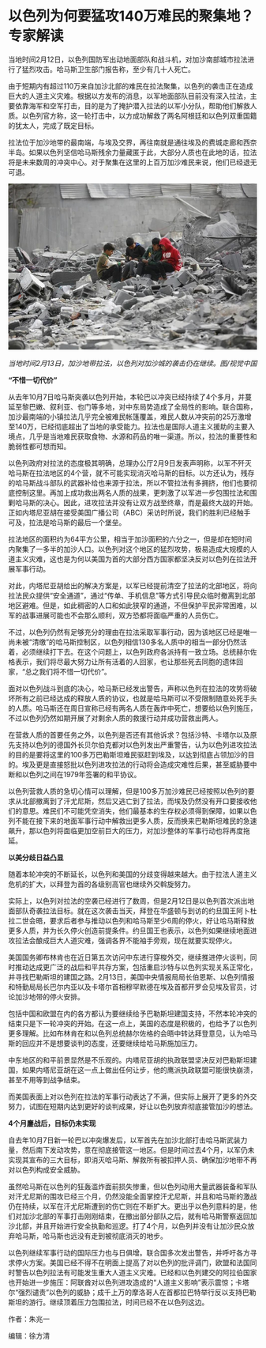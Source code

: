 # 以色列为何要猛攻140万难民的聚集地？专家解读

当地时间2月12日，以色列国防军出动地面部队和战斗机，对加沙南部城市拉法进行了猛烈攻击。哈马斯卫生部门报告称，至少有几十人死亡。

由于短期内有超过110万来自加沙北部的难民在拉法聚集，以色列的袭击正在造成巨大的人道主义灾难。根据以方发布的消息，以军地面部队目前没有深入拉法，主要依靠海军和空军打击，目的是为了掩护潜入拉法的以军小分队，帮助他们解救人质。以色列官方称，这一轮打击中，以方成功解救了两名阿根廷和以色列双重国籍的犹太人，完成了既定目标。

拉法位于加沙地带的最南端，与埃及交界，再往南就是通往埃及的费城走廊和西奈半岛。如果以色列坚信哈马斯残余力量藏匿于此，大部分人质也在此地的话，拉法将是未来数周的冲突中心。对于聚集在这里的上百万加沙难民来说，他们已经退无可退。

![c4eca842ba7d6cba11192bf4137f81ab.jpg](https://raw.githubusercontent.com/qqhsx/qqnews_image/main/2024/02/14/以色列为何要猛攻140万难民的聚集地？专家解读/c4eca842ba7d6cba11192bf4137f81ab.jpg)

_当地时间2月13日，加沙地带拉法，以色列对加沙城的袭击仍在继续。图/视觉中国_

**“不惜一切代价”**

从去年10月7日哈马斯突袭以色列开始，本轮巴以冲突已经持续了4个多月，并蔓延至黎巴嫩、叙利亚、也门等多地，对中东局势造成了全局性的影响。联合国称，加沙最南端的小镇拉法几乎完全被难民帐篷覆盖，难民人数从冲突前的25万激增至140万，已经彻底超出了当地的承受能力。拉法也是国际人道主义援助的主要入境点，几乎是当地难民获取食物、水源和药品的唯一渠道。所以，拉法的重要性和脆弱性都可想而知。

以色列政府对拉法的态度极其明确，总理办公厅2月9日发表声明称，以军不歼灭哈马斯在拉法地区的4个营，就不可能实现消灭哈马斯的目标。以方还认为，残存的哈马斯战斗部队的武器补给也来源于拉法，所以不管拉法有多拥挤，他们也要彻底控制这里。再加上成功救出两名人质的战果，更刺激了以军进一步包围拉法和围剿哈马斯的决心。因此，进攻拉法并没有让双方战至终章，而是最终大战的开始。正如内塔尼亚胡在接受美国广播公司（ABC）采访时所说，我们的胜利已经触手可及，拉法是哈马斯的最后一个堡垒。

拉法地区的面积约为64平方公里，相当于加沙面积的六分之一，但是却在短时间内聚集了一多半的加沙人口。以色列对这个地区的猛烈攻势，极易造成大规模的人道主义灾难，这也是为何以美国为首的大部分西方国家都坚决反对以色列在拉法开展军事行动。

对此，内塔尼亚胡给出的解决方案是，以军已经提前清空了拉法的北部地区，将向拉法民众提供“安全通道”，通过“传单、手机信息”等方式引导民众临时撤离到北部地区避难。但是，如此稠密的人口和如此狭窄的通道，不但保护平民非常困难，以军的战事进展可能也不会那么顺利，双方恐都将面临严重的人员伤亡。

不过，以色列仍然有足够充分的理由在拉法采取军事行动，因为该地区已经是唯一尚未被“清缴”的哈马斯控制区，以色列相信130多名人质中的相当一部分仍然活着，必须继续打下去。在这个问题上，以色列政府各派持有一致立场。总统赫尔佐格表示，我们将尽最大努力让所有活着的人回家，也让那些死去同胞的遗体回家，“总之我们将不惜一切代价”。

面对以色列战斗到底的决心，哈马斯已经发出警告，声称以色列在拉法的攻势将破坏所有之前已经达成的释放人质的协议，也就是哈马斯可以不受限制随意处死手头的人质。哈马斯还在周日宣称已经有两名人质在轰炸中死亡，想要给以色列施压，不过以色列仍然如期开展了对剩余人质的救援行动并成功营救出两人。

在营救人质的首要任务之外，以色列是否还有其他诉求？包括沙特、卡塔尔以及原先支持以色列的德国外长贝尔伯克都对以色列发出严重警告，认为以色列进攻拉法的目的是要将这里的100多万巴勒斯坦难民驱赶到埃及，以达到彻底占领加沙的目的。埃及更是直接怒批以色列进攻拉法的行动将会造成灾难性后果，甚至威胁要中断和以色列之间在1979年签署的和平协议。

以色列营救人质的急切心情可以理解，但是100多万加沙难民已经按照以色列的要求从北部撤离到了汗尤尼斯，然后又逃亡到了拉法，而埃及仍然没有开口要接收他们的意思。难民们不可能凭空消失，他们最基本的生存权必须得到保障，如果以色列不能在接下来的地面军事行动中解救出更多人质，反而换来巴勒斯坦难民的急速飙升，那以色列将面临更加空前巨大的压力，对加沙整体的军事行动也将再度拖延。

**以美分歧日益凸显**

随着本轮冲突的不断延长，以色列和美国的分歧变得越来越大。由于拉法人道主义危机的扩大，以拜登为首的各级别高官也继续外交斡旋努力。

实际上，以色列对拉法的空袭已经进行了数周，但是2月12日是以色列首次派出地面部队奇袭拉法目标。就在这次袭击当天，拜登在华盛顿与到访的约旦国王阿卜杜拉二世会晤，要求后者参与推动以色列和哈马斯至少6周的停火，好让哈马斯释放更多人质，并为长久停火创造前提条件。约旦国王也表示，以色列如果继续地面进攻拉法会酿成巨大人道灾难，强调各界不能袖手旁观，现在就要实现停火。

美国国务卿布林肯也在近日第五次访问中东进行穿梭外交，继续推进停火谈判，同时推动达成更广泛的战后和平共存方案，包括重启沙特与以色列实现关系正常化，并寻找巴勒斯坦的建国之路。2月13日，美国中央情报局局长伯恩斯、以色列情报和特勤局局长巴尔内亚以及卡塔尔首相穆罕默德在埃及首都开罗会见埃及官员，讨论加沙地带的停火安排。

包括中国和欧盟在内的各方都认为要继续给予巴勒斯坦建国支持，不然本轮冲突的结束只是下一轮冲突的开始。在这一点上，美国的态度是积极的，也给予了以色列更多理解。比如布林肯在和以色列总统赫尔佐格的会晤中转达拜登意见，认为哈马斯的回应并不是想要谈判的态度，还要继续给哈马斯施加压力。

中东地区的和平前景显然是不乐观的。内塔尼亚胡的执政联盟坚决反对巴勒斯坦建国，如果内塔尼亚胡在这一点上做出任何让步，他的鹰派执政联盟可能很快崩溃，甚至不用等到战争结束。

而美国表面上对以色列在拉法的军事行动表达了不满，但实际上展开了更多的外交努力，试图在短期内达到更好的谈判成果，好让以色列放弃彻底接管加沙的想法。

**4个月鏖战后，目标仍未实现**

自去年10月7日新一轮巴以冲突爆发后，以军首先在加沙北部打击哈马斯武装力量，然后南下发动攻势，意在彻底接管这一地区。但是时间过去4个月，以军仍未实现其宣布的三大目标，即消灭哈马斯、解救所有被扣押人员、确保加沙地带不再对以色列构成安全威胁。

虽然哈马斯在以色列的狂轰滥炸面前损失惨重，但以色列动用大量武器装备和军队对汗尤尼斯的围攻已经三个月，仍然没能全面掌控汗尤尼斯，并且和哈马斯的激战仍在持续，以军在汗尤尼斯遭到的伤亡则在不断扩大。更出乎以色列意料的是，他们对加沙北部的军事打击刚刚结束，在撤出部分部队之后，就有哈马斯警察返回加沙北部，并且开始进行安全执勤和巡逻。打了4个月，以色列并没有让加沙民众放弃哈马斯，哈马斯也远没有走到被彻底消灭的地步。

以色列继续军事行动的国际压力也与日俱增。联合国多次发出警告，并呼吁各方寻求停火方案。美国已经不得不在明面上提高了对以色列的批评调门，欧盟和法国同时警告以色列拉法有可能发生重大人道主义灾难。已经和以色列建交的阿拉伯国家也开始进一步施压：阿联酋对以色列进攻造成的“人道主义影响”表示震惊；卡塔尔“强烈谴责”以色列的威胁；成千上万的摩洛哥人在首都拉巴特举行反以支持巴勒斯坦的游行。继续顶着压力包围拉法，时间已经不在以色列这边。

作者：朱兆一

编辑：徐方清

